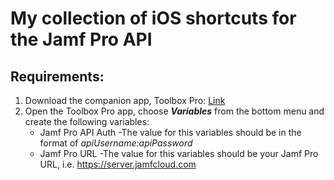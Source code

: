 # My collection of iOS shortcuts for the Jamf Pro API

## Requirements: 
1. Download the companion app, Toolbox Pro: [Link](https://apps.apple.com/us/app/toolbox-pro-for-shortcuts/id1476205977)
2. Open the Toolbox Pro app, choose **_Variables_** from the bottom menu and create the following variables:
   - Jamf Pro API Auth
      -The value for this variables should be in the format of _apiUsername:apiPassword_
   - Jamf Pro URL
      -The value for this variables should be your Jamf Pro URL, i.e. https://server.jamfcloud.com
